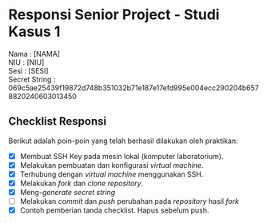 # Responsi Senior Project - Studi Kasus 1

Nama : [NAMA]  
NIU : [NIU]  
Sesi : [SESI]  
Secret String : 069c5ae25439f19872d748b351032b71e187e17efd995e004ecc290204b6578820240603013450

## Checklist Responsi

Berikut adalah poin-poin yang telah berhasil dilakukan oleh praktikan:

- [x] Membuat SSH Key pada mesin lokal (komputer laboratorium).
- [x] Melakukan pembuatan dan konfigurasi _virtual machine_.
- [x] Terhubung dengan _virtual machine_ menggunakan SSH.
- [x] Melakukan _fork_ dan _clone_ _repository_.
- [x] Meng-_generate_ _secret string_
- [ ] Melakukan _commit_ dan _push_ perubahan pada _repository_ hasil _fork_
- [x] Contoh pemberian tanda checklist. Hapus sebelum push.

